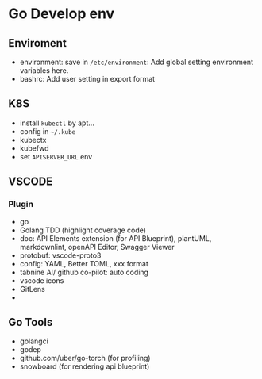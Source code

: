 # Go Develop env

## Enviroment

* environment: save in `/etc/environment`: Add global setting environment variables here.
* bashrc: Add user setting in export format

## K8S

* install `kubectl` by apt...
* config in `~/.kube`
* kubectx
* kubefwd
* set `APISERVER_URL` env

## VSCODE

### Plugin

* go
* Golang TDD (highlight coverage code)
* doc: API Elements extension (for API Blueprint), plantUML, markdownlint, openAPI Editor, Swagger Viewer
* protobuf: vscode-proto3
* config: YAML, Better TOML, xxx format
* tabnine AI/ github co-pilot: auto coding
* vscode icons
* GitLens
* 

## Go Tools

* golangci
* godep
* github.com/uber/go-torch (for profiling)
* snowboard (for rendering api blueprint)
